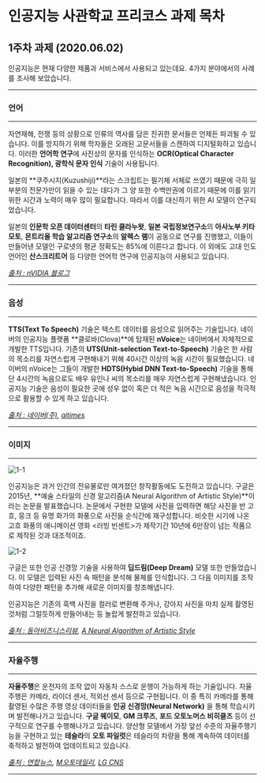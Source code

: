 # 인공지능 사관학교 프리코스 과제 목차

## 1주차 과제 (2020.06.02)

인공지능은 현재 다양한 제품과 서비스에서 사용되고 있는데요. 4가지 분야에서의 사례를 조사해 보았습니다.

---

### 언어

---

자연재해, 전쟁 등의 상황으로 인류의 역사를 담은 진귀한 문서들은 언제든 파괴될 수 있습니다. 이를 방지하기 위해 학자들은 오래된 고문서들을 스캔하여 디지털화하고 있습니다. 이러한 **언어학 연구**에 사진상의 문자를 인식하는 **OCR(Optical Character Recognition), 광학식 문자 인식** 기술이 사용됩니다.

일본의 **쿠주시지(Kuzushiji)**라는 스크립트는 필기체 서체로 쓰였기 때문에 극히 일부분의 전문가만이 읽을 수 있는 데다가 그 양 또한 수백만권에 이르기 때문에 이를 읽기 위한 시간과 노력이 매우 많이 필요합니다. 따라서 이를 대신하기 위한 AI 모델이 연구되었습니다.

일본의 **인문학 오픈 데이터센터**의 **타린 클라누왓**, **일본 국립정보연구소**의 **아사노부 키타모토**, **몬트리올 학습 알고리즘 연구소**의 **알렉스 램**이 공동으로 연구를 진행했고, 이들이 만들어낸 모델인 구로넷의 평균 정확도는 85%에 이른다고 합니다. 이 외에도 고대 인도 언어인 **산스크리트어** 등 다양한 언어학 연구에 인공지능이 사용되고 있습니다.

_[출처 : nVIDIA 블로그](https://blogs.nvidia.co.kr/2019/06/19/japanese-texts-ai/)_

---

### 음성

---

**TTS(Text To Speech)** 기술은 텍스트 데이터를 음성으로 읽어주는 기술입니다. 네이버의 인공지능 플랫폼 **클로바(Clova)**에 탑재된 **nVoice**는 네이버에서 자체적으로 개발한 TTS입니다.  기존의 **UTS(Unit-selection Text-to-Speech)** 기술은  한 사람의 목소리를 자연스럽게 구현해내기 위해 40시간 이상의 녹음 시간이 필요했습니다.  네이버의 nVoice는 그들이 개발한 **HDTS(Hybid DNN Text-to-Speech)** 기술을 통해 단 4시간의 녹음으로도 배우 유인나 씨의 목소리를 매우 자연스럽게 구현해냈습니다. 인공지능 기술은 음성이 필요한 곳에 성우 없이 혹은 더 적은 녹음 시간으로 음성을 적극적으로 활용할 수 있게 하고 있습니다.

_[출처 : 네이버(주)](https://www.navercorp.com/promotion/pressReleasesView/30240), [aitimes](http://www.aitimes.kr/news/articleView.html?idxno=12956)_

---

### 이미지

---

![1-1](https://user-images.githubusercontent.com/54888076/83895406-9b8a9780-a78d-11ea-8c36-406f4f811693.png)

인공지능은 과거 인간의 전유물로만 여겨졌던 창작활동에도 도전하고 있습니다. 구글은 2015년, **예술 스타일의 신경 알고리즘(A Neural Algorithm of Artistic Style)**이라는 논문을 발표했습니다. 논문에서 구현한 모델에 사진을 입력하면 해당 사진을 반 고흐, 뭉크 등 유명 화가의 화풍으로 사진을 순식간에 재구성합니다. 비슷한 시기에 나온 고흐 화풍의 애니메이션 영화 <러빙 빈센트>가 제작기간 10년에 6만장이 넘는 작품으로 제작된 것과 대조적이죠. 

![1-2](https://user-images.githubusercontent.com/54888076/83895665-f9b77a80-a78d-11ea-9c80-0fc88d306393.jpg)

구글은 또한 인공 신경망 기술을 사용하여 **딥드림(Deep Dream)** 모델 또한 만들었습니다. 이 모델은 입력된 사진 속 패턴을 분석해 물체를 인식합니다. 그 다음 이미지를 조작하여 다양한 패턴을 추가해 새로운 이미지를 창조해냅니다.

인공지능은 기존의 흑백 사진을 컬러로 변환해 주거나, 강아지 사진을 마치 실제 촬영된 것처럼 그럴듯하게 만들어내는 등 놀랍게 발전하고 있습니다.

_[출처 : 동아비즈니스리뷰](https://dbr.donga.com/article/view/1303/article_no/9290), [A Neural Algorithm of Artistic Style](https://arxiv.org/abs/1508.06576)_

---

### 자율주행

---

**자율주행**은 운전자의 조작 없이 자동차 스스로 운행이 가능하게 하는 기술입니다. 자율주행은 카메라, 라이더 센서, 적외선 센서 등으로 구현됩니다. 이 중 특히 카메라를 통해 촬영된 수많은 주행 영상 데이터들을 **인공 신경망(Neural Network)** 을 통해 학습시키며 발전해나가고 있습니다. **구글 웨이모**, **GM 크루즈**, **포드 오토노머스 비히클즈** 등이 선구적으로 연구를 수행해나가고 있습니다. 양산형 모델에서 가장 앞선 수준의 자율주행기능을 구현하고 있는 **테슬라**의 **오토 파일럿**은 테슬라의 차량을 통해 계속하여 데이터를 축적하고 발전하여 업데이트되고 있습니다.

*[출처 : 연합뉴스](https://www.yna.co.kr/view/AKR20190322175300003), [M오토데일리](https://www.autodaily.co.kr/news/articleView.html?idxno=417029), [LG CNS](https://blog.lgcns.com/1997)*

---
